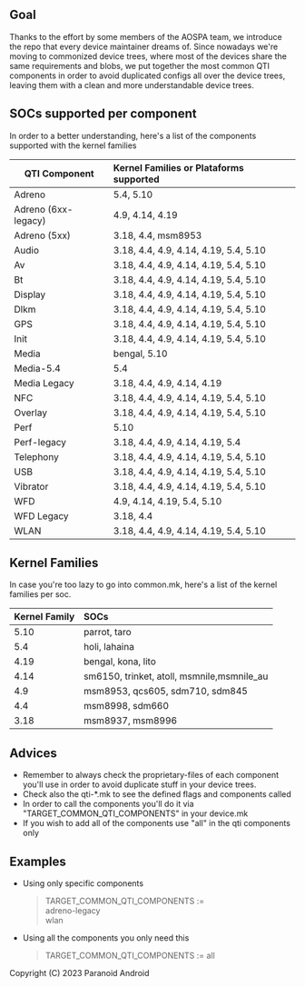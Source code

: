 ## Goal

Thanks to the effort by some members of the AOSPA team, we introduce the repo that every device maintainer dreams of.
Since nowadays we're moving to commonized device trees, where most of the devices share the same requirements and blobs, we put together the most common QTI components in order to avoid duplicated configs all over the device trees, leaving them with a clean and more understandable device trees.

## SOCs supported per component

In order to a better understanding, here's a list of the components supported with the kernel families

| QTI Component       | Kernel Families or Plataforms supported|
| ------------------- | :------------------------------------- |
| Adreno              | 5.4, 5.10                              |
| Adreno (6xx-legacy) | 4.9, 4.14, 4.19                        |
| Adreno (5xx)        | 3.18, 4.4, msm8953                     |
| Audio               | 3.18, 4.4, 4.9, 4.14, 4.19, 5.4, 5.10  |
| Av                  | 3.18, 4.4, 4.9, 4.14, 4.19, 5.4, 5.10  |
| Bt                  | 3.18, 4.4, 4.9, 4.14, 4.19, 5.4, 5.10  |
| Display             | 3.18, 4.4, 4.9, 4.14, 4.19, 5.4, 5.10  |
| Dlkm                | 3.18, 4.4, 4.9, 4.14, 4.19, 5.4, 5.10  |
| GPS                 | 3.18, 4.4, 4.9, 4.14, 4.19, 5.4, 5.10  |
| Init                | 3.18, 4.4, 4.9, 4.14, 4.19, 5.4, 5.10  |
| Media               | bengal, 5.10                           |
| Media-5.4           | 5.4                                    |
| Media Legacy        | 3.18, 4.4, 4.9, 4.14, 4.19             |
| NFC                 | 3.18, 4.4, 4.9, 4.14, 4.19, 5.4, 5.10  |
| Overlay             | 3.18, 4.4, 4.9, 4.14, 4.19, 5.4, 5.10  |
| Perf                | 5.10                                   |
| Perf-legacy         | 3.18, 4.4, 4.9, 4.14, 4.19, 5.4        |
| Telephony           | 3.18, 4.4, 4.9, 4.14, 4.19, 5.4, 5.10  |
| USB                 | 3.18, 4.4, 4.9, 4.14, 4.19, 5.4, 5.10  |
| Vibrator            | 3.18, 4.4, 4.9, 4.14, 4.19, 5.4, 5.10  |
| WFD                 | 4.9, 4.14, 4.19, 5.4, 5.10             |
| WFD Legacy          | 3.18, 4.4                              |
| WLAN                | 3.18, 4.4, 4.9, 4.14, 4.19, 5.4, 5.10  |

## Kernel Families

In case you're too lazy to go into common.mk, here's a list of the kernel families per soc.

| Kernel Family | SOCs                                       |
| ------------- | :----------------------------------------- |
| 5.10          | parrot, taro                               |
| 5.4           | holi, lahaina                              |
| 4.19          | bengal, kona, lito                         |
| 4.14          | sm6150, trinket, atoll, msmnile,msmnile_au |
| 4.9           | msm8953, qcs605, sdm710, sdm845            |
| 4.4           | msm8998, sdm660                            |
| 3.18          | msm8937, msm8996                           |

## Advices

- Remember to always check the proprietary-files of each component you'll use in order to avoid duplicate stuff in your device trees.
- Check also the qti-*.mk to see the defined flags and components called
- In order to call the components you'll do it via "TARGET_COMMON_QTI_COMPONENTS" in your device.mk
- If you wish to add all of the components use "all" in the qti components only

## Examples

- Using only specific components
  > TARGET_COMMON_QTI_COMPONENTS := \
  > adreno-legacy \
  > wlan

- Using all the components you only need this
  > TARGET_COMMON_QTI_COMPONENTS := all

Copyright (C) 2023 Paranoid Android
